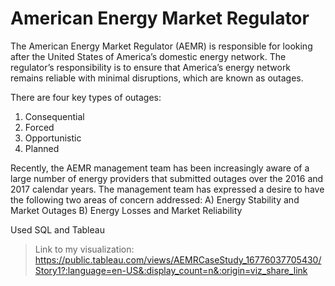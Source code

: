 # American Energy Market Regulator
The American Energy Market Regulator (AEMR) is responsible for looking after the United States of America’s domestic energy network. The regulator’s responsibility is to ensure that America’s energy network remains reliable with minimal disruptions, which are known as outages. 

There are four key types of outages:
1. Consequential
2. Forced
3. Opportunistic
4. Planned

Recently, the AEMR management team has been increasingly aware of a large number of energy providers that submitted outages over the 2016 and 2017 calendar years. The management team has expressed a desire to have the following two areas of concern addressed: 
A) Energy Stability and Market Outages 
B) Energy Losses and Market Reliability

Used SQL and Tableau
> Link to my visualization: https://public.tableau.com/views/AEMRCaseStudy_16776037705430/Story1?:language=en-US&:display_count=n&:origin=viz_share_link
